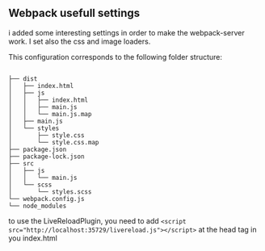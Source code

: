 ## Webpack usefull settings

i added some interesting settings in order to make the webpack-server work. I set also the css and image loaders. 

This configuration corresponds to the following folder structure:

```

├── dist
│   ├── index.html
│   ├── js
│   │   ├── index.html
│   │   ├── main.js
│   │   └── main.js.map
│   ├── main.js
│   └── styles
│       ├── style.css
│       └── style.css.map
├── package.json
├── package-lock.json
├── src
│   ├── js
│   │   └── main.js
│   └── scss
│       └── styles.scss
└── webpack.config.js
└── node_modules

```

to use the LiveReloadPlugin, you need to add ```<script src="http://localhost:35729/livereload.js"></script>``` at the head tag in you index.html
